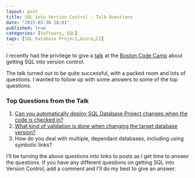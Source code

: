 ```yaml
---
layout: post
title: SQL into Version Control - Talk Questions
date: "2015-03-30 18:01"
published: true
categories: [Software, SQL]
tags: [SQL Database Project,Azure,CI]
---
```


I recently had the privilege to give a [talk](http://www.bostoncodecamp.com/CC23/Sessions/Details/14225) at the [Boston Code Camp](http://www.bostoncodecamp.com/) about getting SQL into version control.

The talk turned out to be quite successful, with a packed room and lots of questions.
I wanted to follow up with some answers to some of the top questions.
<!--more-->

<h3>Top Questions from the Talk</h3>

1. [Can you automatically deploy SQL Database Project changes when the code is checked in?]({{site.baseurl}}/software/sql/2015/04/26/Deploying%20an%20SQL%20Project%20DACPAC.html)
2. [What kind of validation is done when changing the target database version?]({{site.baseurl}}/software/sql/2015/05/13/SQL-Database-Project-Target-Validation.html)
3. How do you deal with multiple, dependant databases, including using symbolic links?

I'll be turning the above questions into links to posts as I get time to answer the questions.
If you have any different questions on getting SQL into Version Control, add a comment and I'll do my best to give an answer.

  [41767920]: http://www.bostoncodecamp.com/ "Boston Code Camp"
  [d8c0da08]: http://www.bostoncodecamp.com/CC23/Sessions/Details/14225 "Boston Code Camp Talk"
